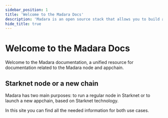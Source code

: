 ```yaml
---
sidebar_position: 1
title: 'Welcome to the Madara Docs'
description: 'Madara is an open source stack that allows you to build app chains powered by Cairo and Starknet technology'
hide_title: true
---
```


# Welcome to the Madara Docs

Welcome to the Madara documentation, a unified resource for documentation related to the Madara node and appchain.

## Starknet node or a new chain

Madara has two main purposes: to run a regular node in Starknet or to launch a new appchain, based on Starknet technology.

In this site you can find all the needed information for both use cases.